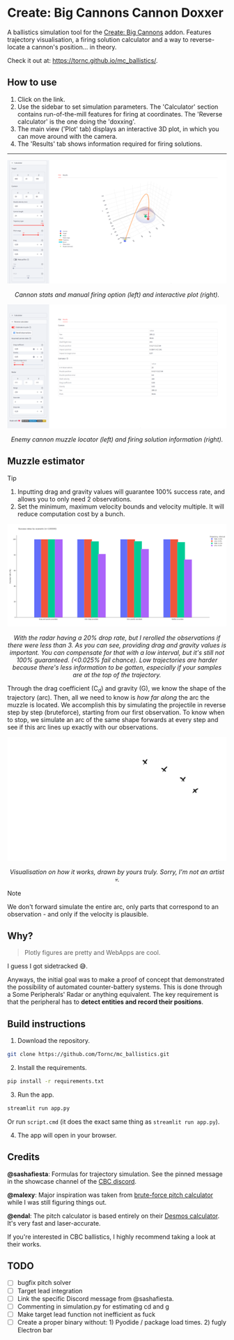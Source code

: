 # Create: Big Cannons Cannon Doxxer

A ballistics simulation tool for the [Create: Big Cannons](https://modrinth.com/mod/create-big-cannons) addon. Features trajectory visualisation, a firing solution calculator and a way to reverse-locate a cannon's position... in theory.

Check it out at: https://tornc.github.io/mc_ballistics/.

## How to use

1. Click on the link.
2. Use the sidebar to set simulation parameters. The 'Calculator' section contains run-of-the-mill features for firing at coordinates. The 'Reverse calculator' is the one doing the 'doxxing'.
3. The main view ('Plot' tab) displays an interactive 3D plot, in which you can move around with the camera.
4. The 'Results' tab shows information required for firing solutions.

---

![pic1](./docs/calculator.png)

<p align="center">
    <em>
        Cannon stats and manual firing option (left) and interactive plot (right).
    </em>
</p>

![pic2](./docs/reverse.png)

<p align="center">
    <em>
        Enemy cannon muzzle locator (left) and firing solution information (right).
    </em>
</p>

## Muzzle estimator

> [!TIP]
> 1. Inputting drag and gravity values will guarantee 100% success rate, and allows you to only need 2 observations.
> 2. Set the minimum, maximum velocity bounds and velocity multiple. It will reduce computation cost by a bunch.

![pic3](./docs/reliability.png)

<p align="center">
    <em>
        With the radar having a 20% drop rate, but I rerolled the observations if there were less than 3. As you can see, providing drag and gravity values is important. You can compensate for that with a low interval, but it's still not 100% guaranteed. (&lt0.025% fail chance). Low trajectories are harder because there's less information to be gotten, especially if your samples are at the top of the trajectory.
    </em>
</p>

Through the drag coefficient (C<sub>d</sub>) and gravity (G), we know the shape of the trajectory (arc). Then, all we need to know is _how far along_ the arc the muzzle is located. We accomplish this by simulating the projectile in reverse step by step (bruteforce), starting from our first observation. To know when to stop, we simulate an arc of the same shape forwards at every step and see if this arc lines up exactly with our observations.

![anim1](./docs/shitty_animation.gif)

<p align="center">
    <em>
        Visualisation on how it works, drawn by yours truly. Sorry, I'm not an artist 💀.
    </em>
</p>


> [!NOTE]
> We don't forward simulate the entire arc, only parts that correspond to an observation - and only if the velocity is plausible.

## Why?

> Plotly figures are pretty and WebApps are cool.

I guess I got sidetracked 😅.

Anyways, the initial goal was to make a proof of concept that demonstrated the possibility of automated counter-battery systems. This is done through a Some Peripherals' Radar or anything equivalent. The key requirement is that the peripheral has to **detect entities and record their positions**.

## Build instructions

1. Download the repository.

```bash
git clone https://github.com/Tornc/mc_ballistics.git
```

2. Install the requirements.

```bash
pip install -r requirements.txt
```

3. Run the app.

```bash
streamlit run app.py
```

Or run `script.cmd` (it does the exact same thing as `streamlit run app.py`).

4. The app will open in your browser.

## Credits

**@sashafiesta**: Formulas for trajectory simulation. See the pinned message in the showcase channel of the [CBC discord](https://discord.gg/vgfMMUUgvT).

**@malexy**: Major inspiration was taken from [brute-force pitch calculator](https://github.com/Malex21/CreateBigCannons-BallisticCalculator) while I was still figuring things out.

**@endal**: The pitch calculator is based entirely on their [Desmos calculator](https://www.desmos.com/calculator/az4angyumw). It's very fast and laser-accurate.

If you're interested in CBC ballistics, I highly recommend taking a look at their works.

## TODO

- [ ] bugfix pitch solver
- [ ] Target lead integration
- [ ] Link the specific Discord message from @sashafiesta.
- [ ] Commenting in simulation.py for estimating cd and g
- [ ] Make target lead function not inefficient as fuck
- [ ] Create a proper binary without: 1) Pyodide / package load times. 2) fugly Electron bar
